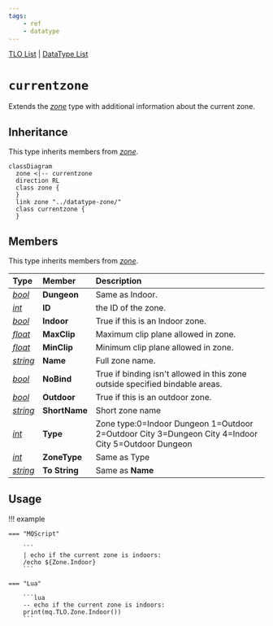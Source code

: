 ```yaml
---
tags:
    - ref
    - datatype
---
```

[TLO List](../top-level-objects/tlo-list.md) | [DataType List](../data-types/datatype-list.md)
# `currentzone`

Extends the [_zone_](datatype-zone.md) type with additional information about the current zone.

## Inheritance

This type inherits members from [_zone_](datatype-zone.md).

```mermaid
classDiagram
  zone <|-- currentzone
  direction RL
  class zone {
  }
  link zone "../datatype-zone/"
  class currentzone {
  }
```

## Members

This type inherits members from [_zone_](datatype-zone.md).

| **Type** | **Member** | **Description** |
| :--- | :--- | :--- |
| [_bool_](datatype-bool.md) | **Dungeon** | Same as Indoor. |
| [_int_](datatype-int.md) | **ID** | the ID of the zone. |
| [_bool_](datatype-bool.md) | **Indoor** | True if this is an Indoor zone. |
| [_float_](datatype-float.md) | **MaxClip** | Maximum clip plane allowed in zone. |
| [_float_](datatype-float.md) | **MinClip** | Minimum clip plane allowed in zone. |
| [_string_](datatype-string.md) | **Name** | Full zone name. |
| [_bool_](datatype-bool.md) | **NoBind** | True if binding isn't allowed in this zone outside specified bindable areas. |
| [_bool_](datatype-bool.md) | **Outdoor** | True if this is an outdoor zone. |
| [_string_](datatype-string.md) | **ShortName** | Short zone name |
| [_int_](datatype-int.md) | **Type** | Zone type:0=Indoor Dungeon 1=Outdoor 2=Outdoor City 3=Dungeon City 4=Indoor City 5=Outdoor Dungeon |
| [_int_](datatype-int.md) | **ZoneType** | Same as Type |
| [_string_](datatype-string.md) | **To String** | Same as **Name** |

## Usage

!!! example

    === "MQScript"

        ```
        | echo if the current zone is indoors:
        /echo ${Zone.Indoor}
        ```

    === "Lua"

        ```lua
        -- echo if the current zone is indoors:
        print(mq.TLO.Zone.Indoor())
        ```
